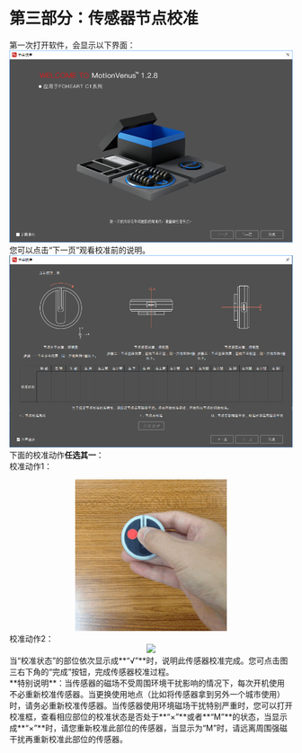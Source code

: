# 第三部分：传感器节点校准
第一次打开软件，会显示以下界面：<br>
![welcome](https://raw.githubusercontent.com/FOHEART/MotionVenusHelp/v1.3.0/software/welcom1_2_8.png)<br>
您可以点击“下一页”观看校准前的说明。<br>
![calipage](https://raw.githubusercontent.com/FOHEART/MotionVenusHelp/v1.3.0/software/sensorcali.png)<br>
下面的校准动作**任选其一**：<br>
校准动作1：<br>
<div align=center>
<img src="https://raw.githubusercontent.com/FOHEART/MotionVenusHelp/v1.3.0/software/cali1.GIF"/>
</div>
校准动作2：<br>
<div align=center>
<img src="https://raw.githubusercontent.com/FOHEART/MotionVenusHelp/v1.3.0/software/cali2.GIF"/>
</div>
当“校准状态”的部位依次显示成**“√”**时，说明此传感器校准完成。您可点击图三右下角的“完成”按钮，完成传感器校准过程。<br>
**特别说明**：当传感器的磁场不受周围环境干扰影响的情况下，每次开机使用不必重新校准传感器。当更换使用地点（比如将传感器拿到另外一个城市使用）时，请务必重新校准传感器。当传感器使用环境磁场干扰特别严重时，您可以打开校准框，查看相应部位的校准状态是否处于**“×”**或者**“M”**的状态，当显示成**“×”**时，请您重新校准此部位的传感器，当显示为“M”时，请远离周围强磁干扰再重新校准此部位的传感器。<br>
